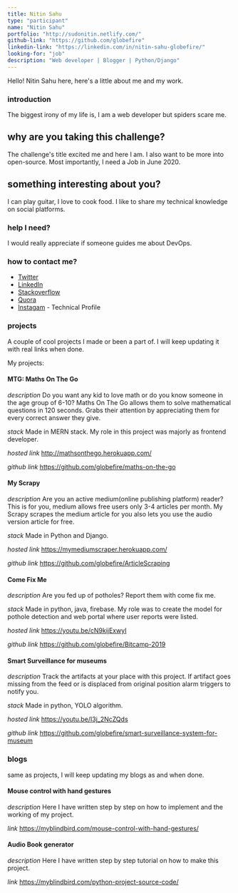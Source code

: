 ```yaml
---
title: Nitin Sahu
type: "participant"
name: "Nitin Sahu"
portfolio: "http://sudonitin.netlify.com/"
github-link: "https://github.com/globefire"
linkedin-link: "https://linkedin.com/in/nitin-sahu-globefire/"
looking-for: "job"
description: "Web developer | Blogger | Python/Django"
---
```


Hello! Nitin Sahu here, here's a little about me and my work. 

### introduction

The biggest irony of my life is, I am a web developer but spiders scare me. 

## why are you taking this challenge?

The challenge's title excited me and here I am.
I also want to be more into open-source.
Most importantly, I need a Job in June 2020.

## something interesting about you?

I can play guitar, I love to cook food. 
I like to share my technical knowledge on social platforms.

### help I need?

I would really appreciate if someone guides me about DevOps.  

### how to contact me?

- [Twitter](https://twitter.com/sudoNitin/)
- [LinkedIn](https://linkedin.com/in/nitin-sahu-globefire/)
- [Stackoverflow](https://stackoverflow.com/users/8871869/globefire?tab=profile)
- [Quora](https://www.quora.com/profile/Nitin-Sahu-23)
- [Instagam](https://www.instagram.com/debuggingcode/) - Technical Profile

### projects

A couple of cool projects I made or been a part of. I will keep updating it with real links when done.

My projects:

#### MTG: Maths On The Go

_description_ Do you want any kid to love math or do you know someone in the age group of 6-10? Maths On The Go allows them to solve mathematical questions in 120 seconds. Grabs their attention by appreciating them for every correct answer they give.

_stack_ Made in MERN stack. My role in this project was majorly as frontend developer.

_hosted link_ http://mathsonthego.herokuapp.com/

_github link_ https://github.com/globefire/maths-on-the-go

#### My Scrapy

_description_ Are you an active medium(online publishing platform) reader? This is for you, medium allows free users only 3-4 articles per month. My Scrapy scrapes the medium article for you also lets you use the audio version article for free.

_stack_ Made in Python and Django.

_hosted link_ https://mymediumscraper.herokuapp.com/

_github link_ https://github.com/globefire/ArticleScraping

#### Come Fix Me

_description_ Are you fed up of potholes? Report them with come fix me.

_stack_ Made in python, java, firebase. My role was to create the model for pothole detection and web portal where user reports were listed.

_hosted link_ https://youtu.be/cN9kijExwyI

_github link_ https://github.com/globefire/Bitcamp-2019

#### Smart Surveillance for museums

_description_ Track the artifacts at your place with this project. If artifact goes missing from the feed or is displaced from original position alarm triggers to notify you.

_stack_ Made in python, YOLO algorithm.

_hosted link_ https://youtu.be/I3j_2NcZQds

_github link_ https://github.com/globefire/smart-surveillance-system-for-museum

### blogs

same as projects, I will keep updating my blogs as and when done.

#### Mouse control with hand gestures

_description_ Here I have written step by step on how to implement and the working of my project.

_link_ https://myblindbird.com/mouse-control-with-hand-gestures/

#### Audio Book generator

_description_ Here I have written step by step tutorial on how to make this project.

_link_ https://myblindbird.com/python-project-source-code/